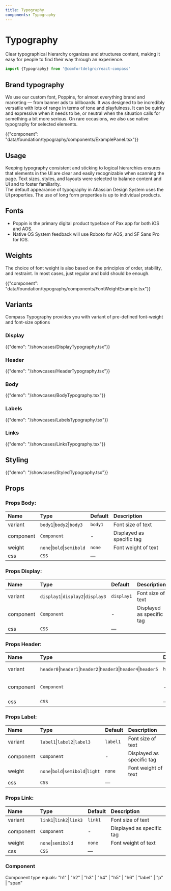 ```yaml
---
title: Typography
components: Typography
---
```


# Typography

<p class="description">Clear typographical hierarchy organizes and structures content, making it easy for people to find their way through an experience.</p>


```jsx
import {Typography} from '@comfortdelgro/react-compass'
```

## Brand typography

<p>
  We use our custom font, Poppins, for almost everything brand and marketing — from banner ads to billboards. It was designed to be incredibly versatile with lots of range in terms of tone and playfulness. It can be quirky and expressive when it needs to be, or neutral when the situation calls for something a bit more serious. On rare occasions, we also use native typography for selected elements.
</p>

{{"component": "data/foundation/typography/components/ExamplePanel.tsx"}}

## Usage

<p>
  Keeping typography consistent and sticking to logical hierarchies ensures that elements in the UI are clear and easily recognizable when scanning the page. Text sizes, styles, and layouts were selected to balance content and UI and to foster familiarity.
  <br/>
  The default appearance of typography in Atlassian Design System uses the UI properties. The use of long form properties is up to individual products.
</p>

## Fonts

- Poppin is the primary digital product typeface of Pax app for both iOS and AOS.
- Native OS System feedback will use Roboto for AOS, and SF Sans Pro for IOS.

## Weights

<p>
  The choice of font weight is also based on the principles of order, stability, and restraint. In most cases, just regular and bold should be enough.
</P>

{{"component": "data/foundation/typography/components/FontWeightExample.tsx"}}

## Variants

Compass Typography provides you with variant of pre-defined font-weight and font-size options

### Display

{{"demo": "/showcases/DisplayTypography.tsx"}}

### Header

{{"demo": "/showcases/HeaderTypography.tsx"}}

### Body

{{"demo": "/showcases/BodyTypography.tsx"}}

### Labels

{{"demo": "/showcases/LabelsTypography.tsx"}}

### Links

{{"demo": "/showcases/LinksTypography.tsx"}}

## Styling

{{"demo": "/showcases/StyledTypography.tsx"}}

## Props

### Props Body:

| Name      | Type                       | Default | Description               |
| :-------- | :------------------------- | :------ | :------------------------ |
| variant   | `body1`\|`body2`\|`body3`  | `body1` | Font size of text         |
| component | `Component`                | -       | Displayed as specific tag |
| weight    | `none`\|`bold`\|`semibold` | `none`  | Font weight of text       |
| css       | `CSS`                      | —       |                           |

### Props Display:

| Name      | Type                               | Default    | Description               |
| :-------- | :--------------------------------- | :--------- | :------------------------ |
| variant   | `display1`\|`display2`\|`display3` | `display1` | Font size of text         |
| component | `Component`                        | -          | Displayed as specific tag |
| css       | `CSS`                              | —          |                           |

### Props Header:

| Name      | Type                                                             | Default   | Description               |
| :-------- | :--------------------------------------------------------------- | :-------- | :------------------------ |
| variant   | `header0`\|`header1`\|`header2`\|`header3`\|`header4`\|`header5` | `header1` | Font size of text         |
| component | `Component`                                                      | -         | Displayed as specific tag |
| css       | `CSS`                                                            | —         |                           |

### Props Label:

| Name      | Type                                | Default  | Description               |
| :-------- | :---------------------------------- | :------- | :------------------------ |
| variant   | `label1`\|`label2`\|`label3`        | `label1` | Font size of text         |
| component | `Component`                         | -        | Displayed as specific tag |
| weight    | `none`\|`bold`\|`semibold`\|`light` | `none`   | Font weight of text       |
| css       | `CSS`                               | —        |                           |

### Props Link:

| Name      | Type                      | Default | Description               |
| :-------- | :------------------------ | :------ | :------------------------ |
| variant   | `link1`\|`link2`\|`link3` | `link1` | Font size of text         |
| component | `Component`               | -       | Displayed as specific tag |
| weight    | `none`\|`semibold`        | `none`  | Font weight of text       |
| css       | `CSS`                     | —       |                           |

### Component

Component type equals: "h1" | "h2" | "h3" | "h4" | "h5" | "h6" | "label" | "p" | "span"
